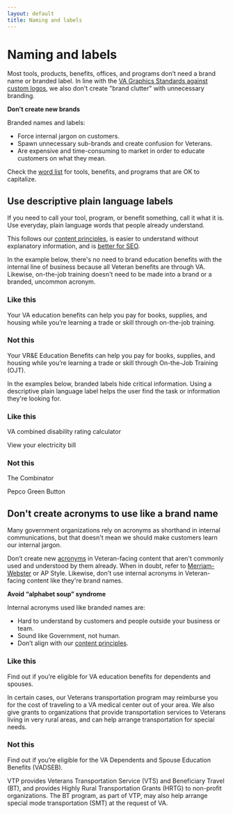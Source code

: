 ```yaml
---
layout: default
title: Naming and labels
---
```


# Naming and labels

Most tools, products, benefits, offices, and programs don’t need a brand name or branded label. In line with the [VA Graphics Standards against custom logos](https://design.va.gov/design/logos), we also don't create "brand clutter" with unnecessary branding. 

**Don't create new brands**

Branded names and labels: 
-	Force internal jargon on customers. 
-	Spawn unnecessary sub-brands and create confusion for Veterans. 
-	Are expensive and time-consuming to market in order to educate customers on what they mean. 

Check the [word list](https://design.va.gov/content-style-guide/word-list) for tools, benefits, and programs that are OK to capitalize.

## Use descriptive plain language labels

If you need to call your tool, program, or benefit something, call it what it is. Use everyday, plain language words that people already understand.

This follows our [content principles](https://design.va.gov/content-style-guide/content-principles), is easier to understand without explanatory information, and is [better for SEO](https://design.va.gov/content-style-guide/seo). 

In the example below, there's no need to brand education benefits with the internal line of business because all Veteran benefits are through VA. Likewise, on-the-job training doesn't need to be made into a brand or a branded, uncommon acronym.

<div class="do-dont">
<div class="do-dont__do">
<h3 class="do-dont__heading">Like this</h3>
<div class="do-dont__content" markdown="1">

Your VA education benefits can help you pay for books, supplies, and housing while you’re learning a trade or skill through on-the-job training. 

</div>
</div>

<div class="do-dont__dont">
<h3 class="do-dont__heading">Not this</h3>
<div class="do-dont__content" markdown="1">
 
Your VR&E Education Benefits can help you pay for books, supplies, and housing while you’re learning a trade or skill through On-the-Job Training (OJT).

</div>
</div>

</div>

In the examples below, branded labels hide critical information. Using a descriptive plain language label helps the user find the task or information they're looking for. 

<div class="do-dont">
<div class="do-dont__do">
<h3 class="do-dont__heading">Like this</h3>
<div class="do-dont__content" markdown="1">

VA combined disability rating calculator

View your electricity bill

</div>
</div>

<div class="do-dont__dont">
<h3 class="do-dont__heading">Not this</h3>
<div class="do-dont__content" markdown="1">

The Combinator

Pepco Green Button

</div>
</div>

</div>


## Don't create acronyms to use like a brand name

Many government organizations rely on acronyms as shorthand in internal communications, but that doesn't mean we should make customers learn our internal jargon. 

Don’t create new [acronyms](https://design.va.gov/content-style-guide/abbreviations-and-acronyms) in Veteran-facing content that aren't commonly used and understood by them already. When in doubt, refer to [Merriam-Webster](https://www.merriam-webster.com) or AP Style. Likewise, don't use internal acronyms in Veteran-facing content like they're brand names.

**Avoid “alphabet soup” syndrome**

Internal acronyms used like branded names are:
- Hard to understand by customers and people outside your business or team.
-	Sound like Government, not human.
-	Don’t align with our [content principles](https://design.va.gov/content-style-guide/content-principles).


<div class="do-dont">
<div class="do-dont__do">
<h3 class="do-dont__heading">Like this</h3>
<div class="do-dont__content" markdown="1">

Find out if you’re eligible for VA education benefits for dependents and spouses.

In certain cases, our Veterans transportation program may reimburse you for the cost of traveling to a VA medical center out of your area. We also give grants to organizations that provide transportation services to Veterans living in very rural areas, and can help arrange transportation for special needs.

</div>
</div>

<div class="do-dont__dont">
<h3 class="do-dont__heading">Not this</h3>
<div class="do-dont__content" markdown="1">
 
Find out if you’re eligible for the VA Dependents and Spouse Education Benefits (VADSEB). 

VTP provides Veterans Transportation Service (VTS) and Beneficiary Travel (BT), and provides Highly Rural Transportation Grants (HRTG) to non-profit organizations. The BT program, as part of VTP, may also help arrange special mode transportation (SMT) at the request of VA.

</div>
</div>
</div>















